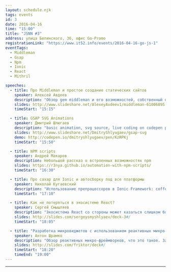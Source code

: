 ```yaml
---
layout: schedule.njk
tags: events
id: 3
date: 2016-04-16
time: "15:00"
title: "JSNN #3"
address: улица Белинского, 36, офис Go-Promo
registrationLink: "https://www.it52.info/events/2016-04-16-go-js-1"
eventTags:
  - Middleman
  - Gsap
  - Npm
  - Ionic
  - React
  - Mithril

speeches:
  - title: Про Middleman и простое создание статических сайтов
    speaker: Алексей Авдеев
    description: "Обзор gem middleman и его возможностей, собственный опыт работы с ним"
    slides: http://www.slideshare.net/AlexeyAvdeev1/middleman-61006895
    timeStart: "15:15"

  - title: GSAP SVG Animations
    speaker: Дмитрий Шлюгаев
    description: "basic animation, svg source, live coding on codepen platform"
    slides: http://www.slideshare.net/DmitryShlyugaev/gsap-svg
    demo: http://codepen.io/dmitryshlyugaev/pen/KzRPKj
    timeStart: "15:50"

  - title: NPM scripts
    speaker: Андрей Макаров
    description: Небольшой рассказ о встроенных возможностях npm 
    slides: https://r3nya.github.io/automation-with-npm-scripts/
    timeStart: "16:30"

  - title: Про сахар для Ionic и автосборку под все платформы
    speaker: Николай Кугаевский
    description: "Использование препроцессоров в Ionic Framework: coffeescript, jade, sass. Автоматизированная сборка под iOS и OS X без запуска Xcode"
    timeStart: "17:10"

  - title: Как не потеряться в экосистеме React?
    speaker: Сергей Смышляев
    description: "Экосистема React со стороны может казаться слишком большой и запутанной. Mы узнаем, как постигать экосистему React постепенно, изучая только необходимое на каждом этапе"
    slides: http://slides.com/sergeysmyshlyaev/deck-3#/
    timeStart: "18:05"

  - title: "Разработка микровиджетов с использованием реактивных микро-фреймворков на примере Mithril"
    speaker: Антон Шрамко
    description: "Обзор реактивных микро-фреймворков, что это такое. Зачем они нужны, в каких ситуациях практически незаменимы. Детальный обзор Mithril, подготовка окружения для разработки, сахарок. Пример использования и написания с использованием микрофреймворка"
    slides: http://slides.com/friktor/deck#/
    timeStart: "18:20"
    timeEnd: "19:00"
---
```


<!-- TODO: Добавить поддержку кофебрейков -->

<!-- #### Расписание:
* 15:00 - сбор участников, кофе, подготовка
* 15:15 - __Про Middleman и простое создание статических сайтов__
* 15:50 - __GSAP SVG Animations__
* 16:15 - кофебрейк
* 16:30 - __NPM scripts__
* 17:10 - __Про сахар для Ionic и автосборку под все платформы__
* 17:50 - кофебрейк
* 18:05 - __Как не потеряться в экосистеме React?__
* 18:20 - __Разработка микровиджетов с использованием реактивных микро-фреймворков на примере Mithril__
* 19:00 - предложения по afterparty принимаются

#### Материалы

[Видео всех выступлений](https://www.youtube.com/playlist?list=PLYoGwSPm63L14AWdayq4EIAlnE4VsdRge) -->


----

<!-- Встреча бесплатная, но [нужна регистрация](https://goo.gl/UAjNU4).

Есть идеи/предложения? Хочешь что-то рассказать?
Пишите мне в [telegram](https://telegram.me/Alexey_Avdeev) или [почту](mailto:aad.jerry@gmail.com).

До встречи!

За предоставленное помещение спасибо компании [Go-Promo](http://go-promo.ru/). -->

